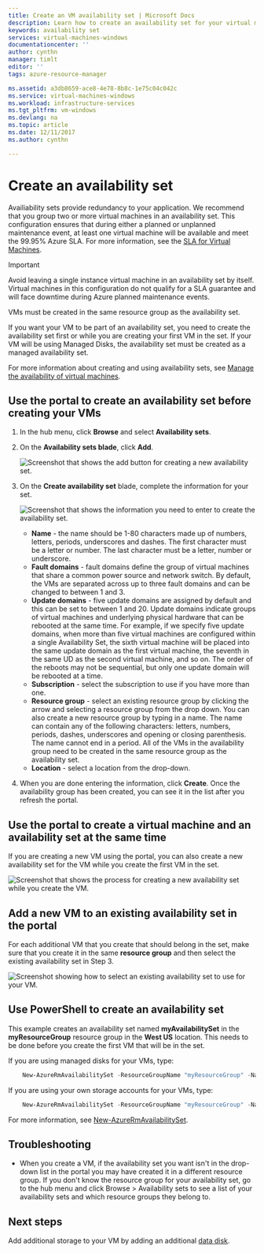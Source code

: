 ```yaml
---
title: Create an VM availability set | Microsoft Docs
description: Learn how to create an availability set for your virtual machines using Azure portal or PowerShell using the Resource Manager deployment model.
keywords: availability set
services: virtual-machines-windows
documentationcenter: ''
author: cynthn
manager: timlt
editor: ''
tags: azure-resource-manager

ms.assetid: a3db8659-ace8-4e78-8b8c-1e75c04c042c
ms.service: virtual-machines-windows
ms.workload: infrastructure-services
ms.tgt_pltfrm: vm-windows
ms.devlang: na
ms.topic: article
ms.date: 12/11/2017
ms.author: cynthn

---
```

# Create an availability set
Availiability sets provide redundancy to your application. We recommend that you group two or more virtual machines in an availability set. This configuration ensures that during either a planned or unplanned maintenance event, at least one virtual machine will be available and meet the 99.95% Azure SLA. For more information, see the [SLA for Virtual Machines](https://azure.microsoft.com/support/legal/sla/virtual-machines/).

> [!IMPORTANT]
> Avoid leaving a single instance virtual machine in an availability set by itself. Virtual machines in this configuration do not qualify for a SLA guarantee and will face downtime during Azure planned maintenance events.
>
> VMs must be created in the same resource group as the availability set.
> 

If you want your VM to be part of an availability set, you need to create the availability set first or while you are creating your first VM in the set. If your VM will be using Managed Disks, the availability set must be created as a managed availability set.

For more information about creating and using availability sets, see [Manage the availability of virtual machines](virtual-machines-windows-manage-availability.md?toc=%2fazure%2fvirtual-machines%2fwindows%2ftoc.json).

## Use the portal to create an availability set before creating your VMs
1. In the hub menu, click **Browse** and select **Availability sets**.
2. On the **Availability sets blade**, click **Add**.
   
    ![Screenshot that shows the add button for creating a new availability set.](./media/virtual-machines-windows-create-availability-set/add-availability-set.png)
3. On the **Create availability set** blade, complete the information for your set.
   
    ![Screenshot that shows the information you need to enter to create the availability set.](./media/virtual-machines-windows-create-availability-set/create-availability-set.png)
   
   * **Name** - the name should be 1-80 characters made up of numbers, letters, periods, underscores and dashes. The first character must be a letter or number. The last character must be a letter, number or underscore.
   * **Fault domains** - fault domains define the group of virtual machines that share a common power source and network switch. By default, the VMs  are separated across up to three fault domains and can be changed to between 1 and 3.
   * **Update domains** -  five update domains are assigned by default and this can be set to between 1 and 20. Update domains indicate groups of virtual machines and underlying physical hardware that can be rebooted at the same time. For example, if we specify five update domains, when more than five virtual machines are configured within a single Availability Set, the sixth virtual machine will be placed into the same update domain as the first virtual machine, the seventh in the same UD as the second virtual machine, and so on. The order of the reboots may not be sequential, but only one update domain will be rebooted at a time.
   * **Subscription** - select the subscription to use if you have more than one.
   * **Resource group** - select an existing resource group by clicking the arrow and selecting a resource group from the drop down. You can also create a new resource group by typing in a name. The name can contain any of the following characters: letters, numbers, periods, dashes, underscores and opening or closing parenthesis. The name cannot end in a period. All of the VMs in the availability group need to be created in the same resource group as the availability set.
   * **Location** - select a location from the drop-down.
4. When you are done entering the information, click **Create**. Once the availability group has been created, you can see it in the list after you refresh the portal.

## Use the portal to create a virtual machine and an availability set at the same time
If you are creating a new VM using the portal, you can also create a new availability set for the VM while you create the first VM in the set.

![Screenshot that shows the process for creating a new availability set while you create the VM.](./media/virtual-machines-windows-create-availability-set/new-vm-avail-set.png)

## Add a new VM to an existing availability set in the portal
For each additional VM that you create that should belong in the set, make sure that you create it in the same **resource group** and then select the existing availability set in Step 3. 

![Screenshot showing how to select an existing availability set to use for your VM.](./media/virtual-machines-windows-create-availability-set/add-vm-to-set.png)

## Use PowerShell to create an availability set
This example creates an availability set named **myAvailabilitySet** in the **myResourceGroup** resource group in the **West US** location. This needs to be done before you create the first VM that will be in the set.

If you are using managed disks for your VMs, type:

```powershell
    New-AzureRmAvailabilitySet -ResourceGroupName "myResourceGroup" -Name "myAvailabilitySet" -Location "West US" -managed
```

If you are using your own storage accounts for your VMs, type:

```powershell
    New-AzureRmAvailabilitySet -ResourceGroupName "myResourceGroup" -Name "myAvailabilitySet" -Location "West US" 
```

For more information, see [New-AzureRmAvailabilitySet](/powershell/new-azurermavailabilityset).

## Troubleshooting
* When you create a VM, if the availability set you want isn't in the drop-down list in the portal you may have created it in a different resource group. If you don't know the resource group for your availability set, go to the hub menu and click Browse > Availability sets to see a list of your availability sets and which resource groups they belong to.

## Next steps
Add additional storage to your VM by adding an additional [data disk](virtual-machines-windows-attach-disk-portal.md?toc=%2fazure%2fvirtual-machines%2fwindows%2ftoc.json).

